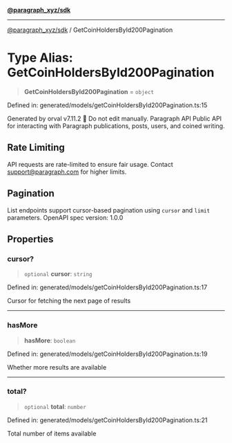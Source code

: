 [**@paragraph_xyz/sdk**](../README.md)

***

[@paragraph_xyz/sdk](../README.md) / GetCoinHoldersById200Pagination

# Type Alias: GetCoinHoldersById200Pagination

> **GetCoinHoldersById200Pagination** = `object`

Defined in: generated/models/getCoinHoldersById200Pagination.ts:15

Generated by orval v7.11.2 🍺
Do not edit manually.
Paragraph API
Public API for interacting with Paragraph publications, posts, users, and coined writing.

## Rate Limiting
API requests are rate-limited to ensure fair usage. Contact support@paragraph.com for higher limits.

## Pagination
List endpoints support cursor-based pagination using `cursor` and `limit` parameters.
OpenAPI spec version: 1.0.0

## Properties

### cursor?

> `optional` **cursor**: `string`

Defined in: generated/models/getCoinHoldersById200Pagination.ts:17

Cursor for fetching the next page of results

***

### hasMore

> **hasMore**: `boolean`

Defined in: generated/models/getCoinHoldersById200Pagination.ts:19

Whether more results are available

***

### total?

> `optional` **total**: `number`

Defined in: generated/models/getCoinHoldersById200Pagination.ts:21

Total number of items available
